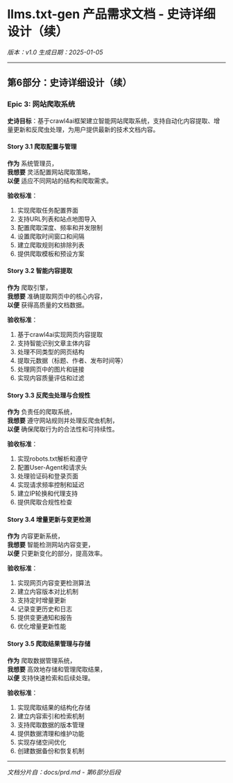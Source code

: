# llms.txt-gen 产品需求文档 - 史诗详细设计（续）

*版本：v1.0*
*生成日期：2025-01-05*

---

## 第6部分：史诗详细设计（续）

### Epic 3: 网站爬取系统

**史诗目标**：基于crawl4ai框架建立智能网站爬取系统，支持自动化内容提取、增量更新和反爬虫处理，为用户提供最新的技术文档内容。

#### Story 3.1 爬取配置与管理

**作为** 系统管理员，  
**我想要** 灵活配置网站爬取策略，  
**以便** 适应不同网站的结构和爬取需求。

**验收标准**：
1. 实现爬取任务配置界面
2. 支持URL列表和站点地图导入
3. 配置爬取深度、频率和并发限制
4. 设置爬取时间窗口和间隔
5. 建立爬取规则和排除列表
6. 提供爬取模板和预设方案

#### Story 3.2 智能内容提取

**作为** 爬取引擎，  
**我想要** 准确提取网页中的核心内容，  
**以便** 获得高质量的文档数据。

**验收标准**：
1. 基于crawl4ai实现网页内容提取
2. 支持智能识别文章主体内容
3. 处理不同类型的网页结构
4. 提取元数据（标题、作者、发布时间等）
5. 处理网页中的图片和链接
6. 实现内容质量评估和过滤

#### Story 3.3 反爬虫处理与合规性

**作为** 负责任的爬取系统，  
**我想要** 遵守网站规则并处理反爬虫机制，  
**以便** 确保爬取行为的合法性和可持续性。

**验收标准**：
1. 实现robots.txt解析和遵守
2. 配置User-Agent和请求头
3. 处理验证码和登录页面
4. 实现请求频率控制和延迟
5. 建立IP轮换和代理支持
6. 提供爬取合规性检查

#### Story 3.4 增量更新与变更检测

**作为** 内容更新系统，  
**我想要** 智能检测网站内容变更，  
**以便** 只更新变化的部分，提高效率。

**验收标准**：
1. 实现网页内容变更检测算法
2. 建立内容版本对比机制
3. 支持定时增量更新
4. 记录变更历史和日志
5. 提供变更通知和报告
6. 优化增量更新性能

#### Story 3.5 爬取结果管理与存储

**作为** 爬取数据管理系统，  
**我想要** 高效地存储和管理爬取结果，  
**以便** 支持快速检索和后续处理。

**验收标准**：
1. 实现爬取结果的结构化存储
2. 建立内容索引和检索机制
3. 支持爬取数据的版本管理
4. 提供数据清理和维护功能
5. 实现存储空间优化
6. 创建数据备份和恢复机制

---

*文档分片自：docs/prd.md - 第6部分后段*